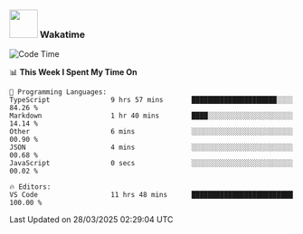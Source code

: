 ### <img src="https://media.giphy.com/media/VgCDAzcKvsR6OM0uWg/giphy.gif" width="50"> Wakatime

  <!--START_SECTION:waka-->
![Code Time](http://img.shields.io/badge/Code%20Time-1%2C529%20hrs%2035%20mins-blue)

📊 **This Week I Spent My Time On** 

```text
💬 Programming Languages: 
TypeScript               9 hrs 57 mins       █████████████████████░░░░   84.26 % 
Markdown                 1 hr 40 mins        ████░░░░░░░░░░░░░░░░░░░░░   14.14 % 
Other                    6 mins              ░░░░░░░░░░░░░░░░░░░░░░░░░   00.90 % 
JSON                     4 mins              ░░░░░░░░░░░░░░░░░░░░░░░░░   00.68 % 
JavaScript               0 secs              ░░░░░░░░░░░░░░░░░░░░░░░░░   00.02 % 

🔥 Editors: 
VS Code                  11 hrs 48 mins      █████████████████████████   100.00 % 
```


 Last Updated on 28/03/2025 02:29:04 UTC
<!--END_SECTION:waka-->
